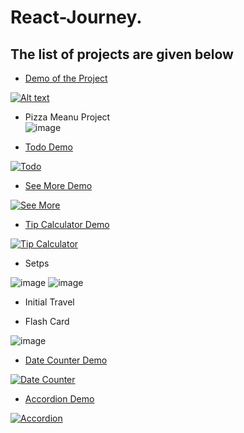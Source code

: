# React-Journey.

## The list of projects are given below


* [Demo of the Project](https://youtu.be/SuQlZzPlXiE)

[![Alt text](https://img.youtube.com/vi/SuQlZzPlXiE/0.jpg)](https://youtu.be/SuQlZzPlXiE)


* Pizza Meanu Project  
![image](https://github.com/anjiladhikari/React-Journey/assets/21165474/1e37f3f9-c9fa-459c-a480-a109f90d9e4d)

* [Todo Demo](https://www.youtube.com/watch?v=kQ_rmB6-lPo)

[![Todo](https://img.youtube.com/vi/kQ_rmB6-lPo/0.jpg)](https://www.youtube.com/watch?v=kQ_rmB6-lPo)


* [See More Demo](https://youtu.be/sGnWl9OZ7SY)

[![See More](https://img.youtube.com/vi/sGnWl9OZ7SY/0.jpg)](https://www.youtube.com/watch?v=sGnWl9OZ7SY)


* [Tip Calculator Demo](https://www.youtube.com/watch?v=h3d96q63FD8)

[![Tip Calculator](https://img.youtube.com/vi/h3d96q63FD8/0.jpg)](https://www.youtube.com/watch?v=h3d96q63FD8)



*  Setps 

![image](https://github.com/anjiladhikari/React-Journey/assets/21165474/59c0de1e-9a9c-4482-811c-f5e12defb4a3)
![image](https://github.com/anjiladhikari/React-Journey/assets/21165474/14addff4-0fec-4f93-9e8d-bc3196557ab0)


*  Initial Travel 



*  Flash Card

![image](https://github.com/anjiladhikari/React-Journey/assets/21165474/0e1283f7-4379-4f38-b571-def50e6c6be0)


*  [Date Counter Demo](https://www.youtube.com/watch?v=RTWscZF7XsE)

[![Date Counter](https://img.youtube.com/vi/RTWscZF7XsE/0.jpg)](https://www.youtube.com/watch?v=RTWscZF7XsE)





*  [Accordion Demo](https://www.youtube.com/watch?v=1wf3iKx6g9I)

[![Accordion](https://img.youtube.com/vi/1wf3iKx6g9I/0.jpg)](https://www.youtube.com/watch?v=1wf3iKx6g9I)

